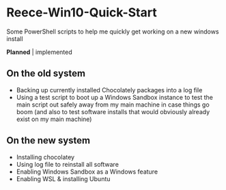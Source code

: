 # Reece-Win10-Quick-Start
Some PowerShell scripts to help me quickly get working on a new windows install

**Planned** | implemented

## On the old system
* Backing up currently installed Chocolately packages into a log file
* Using a test script to boot up a Windows Sandbox instance to test the main script out safely away from my main machine in case things go boom (and also to test software installs that would obviously already exist on my main machine)

## On the new system
* Installing chocolatey
* Using log file to reinstall all software
* Enabling Windows Sandbox as a Windows feature
* Enabling WSL & installing Ubuntu